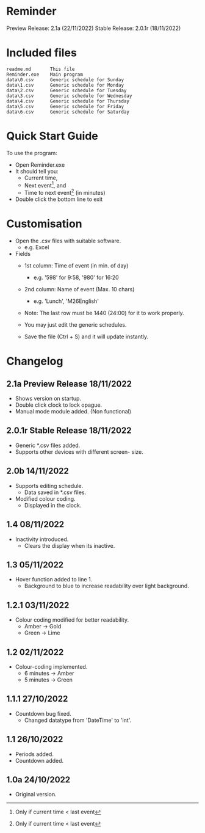 Reminder
================================================

Preview Release: 2.1a (22/11/2022)
Stable Release: 2.0.1r (18/11/2022)




Included files
================================================
```
readme.md       This file
Reminder.exe    Main program
data\0.csv      Generic schedule for Sunday
data\1.csv      Generic schedule for Monday
data\2.csv      Generic schedule for Tuesday
data\3.csv      Generic schedule for Wednesday
data\4.csv      Generic schedule for Thursday
data\5.csv      Generic schedule for Friday
data\6.csv      Generic schedule for Saturday
```




Quick Start Guide
================================================

To use the program:
  - Open Reminder.exe
  - It should tell you:
    - Current time,
    - Next event[^1], and
    - Time to next event[^1] (in minutes)
  - Double click the bottom line to exit




Customisation
================================================

- Open the .csv files with suitable software.
  - e.g. Excel
- Fields
  - 1st column: Time of event (in min. of day)
    - e.g. '598' for 9:58, '980' for 16:20
  - 2nd column: Name of event (Max. 10 chars)
    - e.g. 'Lunch', 'M26English'
  - Note: The last row must be 1440 (24:00)
          for it to work properly.

  - You may just edit the generic schedules.
  - Save the file (Ctrl + S) and it will update
    instantly.




Changelog
================================================

2.1a            Preview Release       18/11/2022
------------------------------------------------
- Shows version on startup.
- Double click clock to lock opague.
- Manual mode module added. (Non functional)


2.0.1r          Stable Release        18/11/2022
------------------------------------------------
- Generic *.csv files added.
- Supports other devices with different screen-
  size.


2.0b                                  14/11/2022
------------------------------------------------
- Supports editing schedule.
  - Data saved in *.csv files. 
- Modified colour coding.
  - Displayed in the clock.


1.4                                   08/11/2022
------------------------------------------------
- Inactivity introduced.
  - Clears the display when its inactive.


1.3                                   05/11/2022
------------------------------------------------
- Hover function added to line 1.
  - Background to blue to increase readability
    over light background.


1.2.1                                 03/11/2022
------------------------------------------------
- Colour coding modified for better readability.
  - Amber -> Gold
  - Green -> Lime


1.2                                   02/11/2022
------------------------------------------------
- Colour-coding implemented.
  - 6 minutes -> Amber
  - 5 minutes -> Green


1.1.1                                 27/10/2022
------------------------------------------------
- Countdown bug fixed.
  - Changed datatype from 'DateTime' to 'int'.


1.1                                   26/10/2022
------------------------------------------------
- Periods added.
- Countdown added.


1.0a                                  24/10/2022
------------------------------------------------
- Original version.



[^1]: Only if current time < last event
